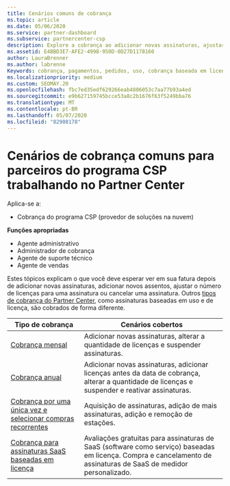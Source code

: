 ```yaml
---
title: Cenários comuns de cobrança
ms.topic: article
ms.date: 05/06/2020
ms.service: partner-dashboard
ms.subservice: partnercenter-csp
description: Explore a cobrança ao adicionar novas assinaturas, ajustar a quantidade de licenças ou cancelar uma assinatura. Veja como as assinaturas baseadas em uso e licença são diferentes.
ms.assetid: E4BBD3E7-AFE2-4998-950D-0D27D1178160
author: LauraBrenner
ms.author: labrenne
Keywords: cobrança, pagamentos, pedidos, uso, cobrança baseada em licença, data de aniversário, termo, cancelamento, renovação, fórmula de preço, arquivo de reconciliação, arquivo reconhecimento
ms.localizationpriority: medium
ms.custom: SEOMAY.20
ms.openlocfilehash: fbc7ed35edf629266eab4806053c7aa77b93a4ed
ms.sourcegitcommit: e9b627159745bcce53a8c2b1676f63f5249bba76
ms.translationtype: MT
ms.contentlocale: pt-BR
ms.lasthandoff: 05/07/2020
ms.locfileid: "82908178"
---
```

# <a name="common-billing-scenarios-for-csp-program-partners-working-in-partner-center"></a>Cenários de cobrança comuns para parceiros do programa CSP trabalhando no Partner Center

Aplica-se a:

- Cobrança do programa CSP (provedor de soluções na nuvem)

**Funções apropriadas**

- Agente administrativo
- Administrador de cobrança
- Agente de suporte técnico
- Agente de vendas

Estes tópicos explicam o que você deve esperar ver em sua fatura depois de adicionar novas assinaturas, adicionar novos assentos, ajustar o número de licenças para uma assinatura ou cancelar uma assinatura. Outros [tipos de cobrança do Partner Center](billing-different-types.md), como assinaturas baseadas em uso e de licença, são cobrados de forma diferente.

| Tipo de cobrança | Cenários cobertos |
| --------------- | ----------------- |
| [Cobrança mensal](common-billing-scenarios-monthly.md) | Adicionar novas assinaturas, alterar a quantidade de licenças e suspender assinaturas. |
| [Cobrança anual](common-billing-scenarios-annual.md) | Adicionar novas assinaturas, adicionar licenças antes da data de cobrança, alterar a quantidade de licenças e suspender e reativar assinaturas. |
| [Cobrança por uma única vez e selecionar compras recorrentes](common-billing-scenarios-onetime-recurring.md) | Aquisição de assinaturas, adição de mais assinaturas, adição e remoção de estações. |
| [Cobrança para assinaturas SaaS baseadas em licença](common-billing-scenarios-saas.md) | Avaliações gratuitas para assinaturas de SaaS (software como serviço) baseadas em licença. Compra e cancelamento de assinaturas de SaaS de medidor personalizado. |
